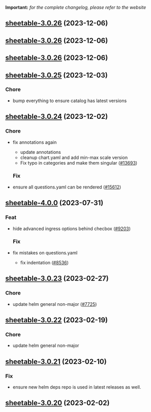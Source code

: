 **Important:**
*for the complete changelog, please refer to the website*





## [sheetable-3.0.26](https://github.com/truecharts/charts/compare/sheetable-3.0.25...sheetable-3.0.26) (2023-12-06)




## [sheetable-3.0.26](https://github.com/truecharts/charts/compare/sheetable-3.0.25...sheetable-3.0.26) (2023-12-06)




## [sheetable-3.0.26](https://github.com/truecharts/charts/compare/sheetable-3.0.25...sheetable-3.0.26) (2023-12-06)




## [sheetable-3.0.25](https://github.com/truecharts/charts/compare/sheetable-3.0.24...sheetable-3.0.25) (2023-12-03)

### Chore

- bump everything to ensure catalog has latest versions
  
  


## [sheetable-3.0.24](https://github.com/truecharts/charts/compare/sheetable-4.0.0...sheetable-3.0.24) (2023-12-02)

### Chore

- fix annotations again
  - update annotations
  - cleanup chart.yaml and add min-max scale version
  - Fix typo in categories and make them singular ([#13693](https://github.com/truecharts/charts/issues/13693))
  
  ### Fix

- ensure all questions.yaml can be rendered ([#15612](https://github.com/truecharts/charts/issues/15612))
  
  











## [sheetable-4.0.0](https://github.com/truecharts/charts/compare/sheetable-3.0.23...sheetable-4.0.0) (2023-07-31)

### Feat

- hide advanced ingress options behind checbox ([#9203](https://github.com/truecharts/charts/issues/9203))
  
  ### Fix

- fix mistakes on questions.yaml
  - fix indentation ([#8536](https://github.com/truecharts/charts/issues/8536))
  
  


## [sheetable-3.0.23](https://github.com/truecharts/charts/compare/sheetable-3.0.22...sheetable-3.0.23) (2023-02-27)

### Chore

- update helm general non-major ([#7725](https://github.com/truecharts/charts/issues/7725))
  
  


## [sheetable-3.0.22](https://github.com/truecharts/charts/compare/sheetable-3.0.21...sheetable-3.0.22) (2023-02-19)

### Chore

- update helm general non-major
  
  


## [sheetable-3.0.21](https://github.com/truecharts/charts/compare/sheetable-3.0.20...sheetable-3.0.21) (2023-02-10)

### Fix

- ensure new helm deps repo is used in latest releases as well.
  
  


## [sheetable-3.0.20](https://github.com/truecharts/charts/compare/sheetable-3.0.19...sheetable-3.0.20) (2023-02-02)

